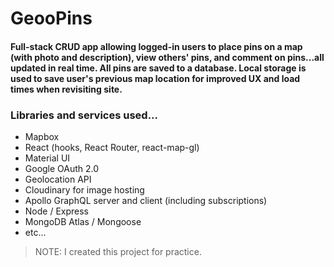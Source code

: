 # GeooPins

#### Full-stack CRUD app allowing logged-in users to place pins on a map (with photo and description), view others' pins, and comment on pins...all updated in real time. All pins are saved to a database. Local storage is used to save user's previous map location for improved UX and load times when revisiting site.

### Libraries and services used...

- Mapbox
- React (hooks, React Router, react-map-gl)
- Material UI
- Google OAuth 2.0
- Geolocation API
- Cloudinary for image hosting
- Apollo GraphQL server and client (including subscriptions)
- Node / Express
- MongoDB Atlas / Mongoose
- etc...

> NOTE: I created this project for practice.
